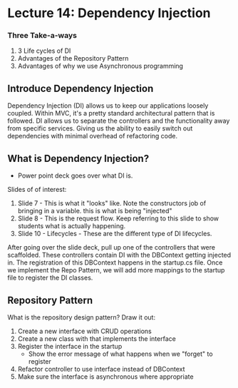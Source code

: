 # Lecture 14: Dependency Injection

### Three Take-a-ways
1. 3 Life cycles of DI
2. Advantages of the Repository Pattern
3. Advantages of why we use Asynchronous programming

## Introduce Dependency Injection
Dependency Injection (DI) allows us to keep our applications loosely coupled. 
Within MVC, it's a pretty standard architectural pattern that is followed.
DI allows us to separate the controllers and the functionality away from
specific services. Giving us the ability to easily switch out dependencies with
minimal overhead of refactoring code.  


## What is Dependency Injection?
- Power point deck goes over what DI is.

Slides of of interest:
1. Slide 7 - This is what it "looks" like. Note the constructors job of bringing in a variable. this is what is being "injected"
2. Slide 8 - This is the request flow. Keep referring to this slide to show students what is actually happening. 
3. Slide 10 - Lifecycles - These are the different type of DI lifecycles.

After going over the slide deck, pull up one of the controllers that were scaffolded. 
These controllers contain DI with the DBContext getting injected in. The registration of this
DBContext happens in the startup.cs file. Once we implement the Repo Pattern, we will
add more mappings to the startup file to register the DI classes.


## Repository Pattern
What is the repository design pattern?
Draw it out:

<DRAWING HERE>

1. Create a new interface with CRUD operations
2. Create a new class with that implements the interface
3. Register the interface in the startup
   - Show the error message of what happens when we "forget" to register
4. Refactor controller to use interface instead of DBContext
5. Make sure the interface is asynchronous where appropriate

